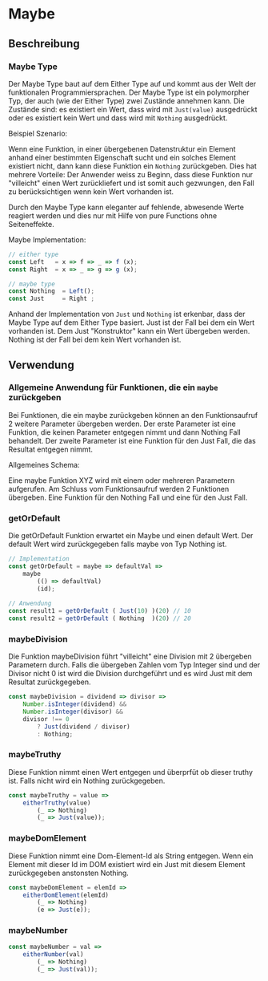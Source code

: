 # Maybe

## Beschreibung

### Maybe Type

Der Maybe Type baut auf dem Either Type auf und kommt aus der Welt der funktionalen Programmiersprachen. Der Maybe Type ist ein polymorpher Typ, der auch \(wie der Either Type\) zwei Zustände annehmen kann. Die Zustände sind: es existiert ein Wert, dass wird mit `Just(value)` ausgedrückt oder es existiert kein Wert und dass wird mit `Nothing` ausgedrückt.

Beispiel Szenario:

Wenn eine Funktion, in einer übergebenen Datenstruktur ein Element anhand einer bestimmten Eigenschaft sucht und ein solches Element existiert nicht, dann kann diese Funktion ein `Nothing` zurückgeben. Dies hat mehrere Vorteile: Der Anwender weiss zu Beginn, dass diese Funktion nur "villeicht" einen Wert zurückliefert und ist somit auch gezwungen, den Fall zu berücksichtigen wenn kein Wert vorhanden ist.

Durch den Maybe Type kann eleganter auf fehlende, abwesende Werte reagiert werden und dies nur mit Hilfe von pure Functions ohne Seiteneffekte.

Maybe Implementation:

```javascript
// either type
const Left   = x => f => _ => f (x);
const Right  = x => _ => g => g (x);

// maybe type
const Nothing  = Left();
const Just     = Right ;
```

Anhand der Implementation von `Just` und `Nothing` ist erkenbar, dass der Maybe Type auf dem Either Type basiert. Just ist der Fall bei dem ein Wert vorhanden ist. Dem Just "Konstruktor" kann ein Wert übergeben werden. Nothing ist der Fall bei dem kein Wert vorhanden ist.

## Verwendung

### Allgemeine Anwendung für Funktionen, die ein `maybe` zurückgeben

Bei Funktionen, die ein maybe zurückgeben können an den Funktionsaufruf 2 weitere Parameter übergeben werden. Der erste Parameter ist eine Funktion, die keinen Parameter entgegen nimmt und dann Nothing Fall behandelt. Der zweite Parameter ist eine Funktion für den Just Fall, die das Resultat entgegen nimmt.

Allgemeines Schema:

Eine maybe Funktion XYZ wird mit einem oder mehreren Parametern aufgerufen. Am Schluss vom Funktionsaufruf werden 2 Funktionen übergeben. Eine Funktion für den Nothing Fall und eine für den Just Fall.

### getOrDefault

Die getOrDefault Funktion erwartet ein Maybe und einen default Wert. Der default Wert wird zurückgegeben falls maybe von Typ Nothing ist.

```javascript
// Implementation
const getOrDefault = maybe => defaultVal =>
    maybe
        (() => defaultVal)
        (id);
   
// Anwendung     
const result1 = getOrDefault ( Just(10) )(20) // 10
const result2 = getOrDefault ( Nothing  )(20) // 20
```

### maybeDivision

Die Funktion maybeDivision führt "villeicht" eine Division mit 2 übergeben Parametern durch. Falls die übergeben Zahlen vom Typ Integer sind und der Divisor nicht 0 ist wird die Division durchgeführt und es wird Just mit dem Resultat zurückgegeben.

```javascript
const maybeDivision = dividend => divisor =>
    Number.isInteger(dividend) &&
    Number.isInteger(divisor) &&
    divisor !== 0
        ? Just(dividend / divisor)
        : Nothing;
```

### maybeTruthy

Diese Funktion nimmt einen Wert entgegen und überprfüt ob dieser truthy ist. Falls nicht wird ein Nothing zurückgegeben.

```javascript
const maybeTruthy = value =>
    eitherTruthy(value)
        (_ => Nothing)
        (_ => Just(value));
```

### maybeDomElement

Diese Funktion nimmt eine Dom-Element-Id als String entgegen. Wenn ein Element mit dieser Id im DOM existiert wird ein Just mit diesem Element zurückgegeben anstonsten Nothing.

```javascript
const maybeDomElement = elemId =>
    eitherDomElement(elemId)
        (_ => Nothing)
        (e => Just(e));
```

### maybeNumber



```javascript
const maybeNumber = val =>
    eitherNumber(val)
        (_ => Nothing)
        (_ => Just(val));
```



